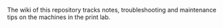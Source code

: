 The wiki of this repository tracks notes, troubleshooting and maintenance tips on the machines in the print lab.
